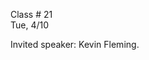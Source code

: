 
<div class="lecture1">

<div class="column_date">

Class # 21 <br>
Tue, 4/10

</div>

<div class="column_materials">
<p markdown="block">

Invited speaker: Kevin Fleming. 

</p>
</div>


<div class="column_assign">
<p markdown="block">




</p>
</div>

</div>
